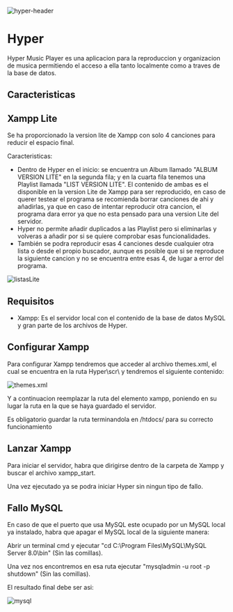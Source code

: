 ![hyper-header](https://i.imgur.com/yjkz8v9.png)
# Hyper
Hyper Music Player es una aplicacion para la reproduccion y organizacion de musica permitiendo el acceso a ella tanto localmente como a traves de la base de datos.


## Caracteristicas


## Xampp Lite
Se ha proporcionado la version lite de Xampp con solo 4 canciones para reducir el espacio final.

Caracteristicas:
- Dentro de Hyper en el inicio: se encuentra un Album llamado "ALBUM VERSION LITE" en la segunda fila; y en la cuarta fila tenemos una Playlist llamada "LIST VERSION LITE". El contenido de ambas es el disponible en la version Lite de Xampp para ser reproducido, en caso de querer testear el programa se recomienda borrar canciones de ahi y añadirlas, ya que en caso de intentar reproducir otra cancion, el programa dara error ya que no esta pensado para una version Lite del servidor.
- Hyper no permite añadir duplicados a las Playlist pero si eliminarlas y volveras a añadir por si se quiere comprobar esas funcionalidades.
- También se podra reproducir esas 4 canciones desde cualquier otra lista o desde el propio buscador, aunque es posible que si se reproduce la siguiente cancion y no se encuentra entre esas 4, de lugar a error del programa.

![listasLite](https://i.imgur.com/RsjfHZs.png)


## Requisitos
- Xampp: Es el servidor local con el contenido de la base de datos MySQL y gran parte de los archivos de Hyper.


## Configurar Xampp
Para configurar Xampp tendremos que acceder al archivo themes.xml, el cual se encuentra en la ruta Hyper\scr\ y tendremos el siguiente contenido: 

![themes.xml](https://i.imgur.com/6HkfzDX.png)

Y a continuacion reemplazar la ruta del elemento xampp, poniendo en su lugar la ruta en la que se haya guardado el servidor.

Es obligatorio guardar la ruta terminandola en /htdocs/ para su correcto funcionamiento


## Lanzar Xampp
Para iniciar el servidor, habra que dirigirse dentro de la carpeta de Xampp y buscar el archivo xampp_start.

Una vez ejecutado ya se podra iniciar Hyper sin ningun tipo de fallo.


## Fallo MySQL
En caso de que el puerto que usa MySQL este ocupado por un MySQL local ya instalado, habra que apagar el MySQL local de la siguiente manera:

Abrir un terminal cmd y ejecutar "cd C:\Program Files\MySQL\MySQL Server 8.0\bin" (Sin las comillas).

Una vez nos encontremos en esa ruta ejecutar "mysqladmin -u root -p shutdown" (Sin las comillas).

El resultado final debe ser asi:

![mysql](https://i.imgur.com/qca3xUL.png)